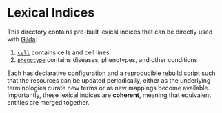 # Lexical Indices

This directory contains pre-built lexical indices that can be directly
used with [Gilda](https://github.com/gyorilab/gilda):

1. [`cell`](cell) contains cells and cell lines
2. [`phenotype`](cell) contains diseases, phenotypes, and other conditions

Each has declarative configuration and a reproducible rebuild script such
that the resources can be updated periodically, either as the underlying
terminologies curate new terms or as new mappings become available.
Importantly, these lexical indices are **coherent**, meaning that equivalent
entities are merged together.
